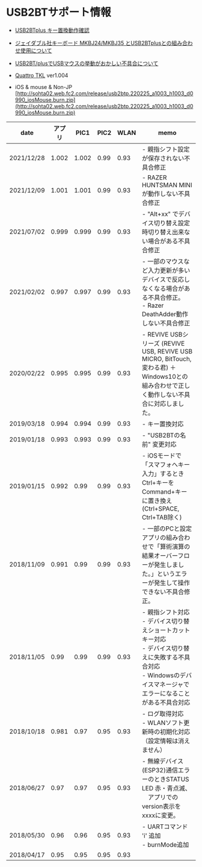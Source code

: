 # USB2BTサポート情報
* [USB2BTplus キー置換動作確認](CheckReplaceKey.md)  

* [ジェイダブル社キーボード MKBJ24/MKBJ35 とUSB2BTplusとの組み合わせ使用について](MKBJ35.md)  

* [USB2BT/plusでUSBマウスの挙動がおかしい不具合について](usb2bt_mouseIssue.md)

* [Quattro TKL](QuattroTKL.md) ver1.004

* iOS & mouse & Non-JP  
[http://sohta02.web.fc2.com/release/usb2btp.220225_a1003_h1003_d0990_iosMouse.burn.zip](http://sohta02.web.fc2.com/release/usb2btp.220225_a1003_h1003_d0990_iosMouse.burn.zip)  


|date|アプリ|PIC1|PIC2|WLAN|memo|
|---|---|---|---|---|---|
|2021/12/28|1.002|1.002|0.99|0.93|- 親指シフト設定が保存されない不具合修正|
|2021/12/09|1.001|1.001|0.99|0.93|- RAZER HUNTSMAN MINIが動作しない不具合修正|
|2021/07/02|0.999|0.999|0.99|0.93|- "Alt+xx" でデバイス切り替え設定時切り替え出来ない場合がある不具合修正|
|2021/02/02|0.997|0.997|0.99|0.93|- 一部のマウスなど入力更新が多いデバイスで反応しなくなる場合がある不具合修正。<br/>- Razer DeathAdder動作しない不具合修正|
|2020/02/22|0.995|0.995|0.99|0.93|- REVIVE USBシリーズ (REVIVE USB, REVIVE USB MICRO, BitTouch, 変わる君) ＋ Windows10との組み合わせで正しく動作しない不具合に対応しました。 |
|2019/03/18|0.994|0.994|0.99|0.93|- キー置換対応|
|2019/01/18|0.993|0.993|0.99|0.93|- "USB2BTの名前" 変更対応|
|2019/01/15|0.992|0.99|0.99|0.93|- iOSモードで「スマフォへキー入力」するときCtrl+キーをCommand+キーに置き換え(Ctrl+SPACE, Ctrl+TAB除く)|
|2018/11/09|0.991|0.99|0.99|0.93|- 一部のPCと設定アプリの組み合わせで「算術演算の結果オーバーフローが発生しました。」というエラーが発生して操作できない不具合修正。|
|2018/11/05|0.99|0.99|0.99|0.93|- 親指シフト対応<br/>- デバイス切り替えショートカットキー対応<br/>- デバイス切り替えに失敗する不具合対応<br/>- Windowsのデバイスマネージャでエラーになることがある不具合対応|
|2018/10/18|0.981|0.97|0.95|0.93|- ログ取得対応<br/>- WLANソフト更新時の初期化対応（設定情報は消えません）|
|2018/06/27|0.97|0.97|0.95|0.93|- 無線デバイス(ESP32)通信エラーのときSTATUS LED 赤・青点滅、<br/>　アプリでのversion表示を xxxxに変更。|
|2018/05/30|0.96|0.96|0.95|0.93|- UARTコマンド 'i' 追加<br/>- burnMode追加|
|2018/04/17|0.95|0.95|0.95|0.93| |

